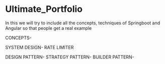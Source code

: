# Ultimate_Portfolio
In this we will try to include all the concepts, techniques of Springboot and Angular so that people get a real example




CONCEPTS-

SYSTEM DESIGN-
RATE LIMITER

DESIGN PATTERN-
STRATEGY PATTERN-
BUILDER PATTERN-

